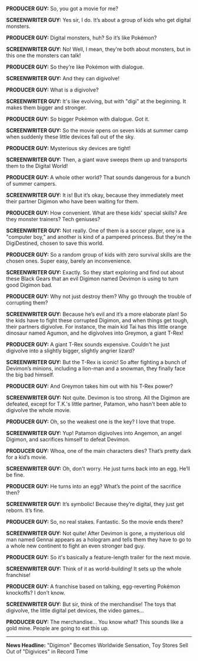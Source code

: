 **PRODUCER GUY:** So, you got a movie for me?

**SCREENWRITER GUY:** Yes sir, I do. It’s about a group of kids who get digital monsters.

**PRODUCER GUY:** Digital monsters, huh? So it’s like Pokémon?

**SCREENWRITER GUY:** No! Well, I mean, they're both about monsters, but in this one the monsters can talk!

**PRODUCER GUY:** So they’re like Pokémon with dialogue.

**SCREENWRITER GUY:** And they can digivolve!

**PRODUCER GUY:** What is a digivolve?

**SCREENWRITER GUY:** It's like evolving, but with "digi" at the beginning. It makes them bigger and stronger.

**PRODUCER GUY:** So bigger Pokémon with dialogue. Got it.

**SCREENWRITER GUY:** So the movie opens on seven kids at summer camp when suddenly these little devices fall out of the sky.

**PRODUCER GUY:** Mysterious sky devices are tight!

**SCREENWRITER GUY:** Then, a giant wave sweeps them up and transports them to the Digital World!

**PRODUCER GUY:** A whole other world? That sounds dangerous for a bunch of summer campers.

**SCREENWRITER GUY:** It is! But it’s okay, because they immediately meet their partner Digimon who have been waiting for them.

**PRODUCER GUY:** How convenient. What are these kids' special skills? Are they monster trainers? Tech geniuses?

**SCREENWRITER GUY:** Not really. One of them is a soccer player, one is a "computer boy," and another is kind of a pampered princess. But they're the DigiDestined, chosen to save this world.

**PRODUCER GUY:** So a random group of kids with zero survival skills are the chosen ones. Super easy, barely an inconvenience.

**SCREENWRITER GUY:** Exactly. So they start exploring and find out about these Black Gears that an evil Digimon named Devimon is using to turn good Digimon bad.

**PRODUCER GUY:** Why not just destroy them? Why go through the trouble of corrupting them?

**SCREENWRITER GUY:** Because he’s evil and it’s a more elaborate plan! So the kids have to fight these corrupted Digimon, and when things get tough, their partners digivolve. For instance, the main kid Tai has this little orange dinosaur named Agumon, and he digivolves into Greymon, a giant T-Rex!

**PRODUCER GUY:** A giant T-Rex sounds expensive. Couldn't he just digivolve into a slightly bigger, slightly angrier lizard?

**SCREENWRITER GUY:** But the T-Rex is iconic! So after fighting a bunch of Devimon’s minions, including a lion-man and a snowman, they finally face the big bad himself.

**PRODUCER GUY:** And Greymon takes him out with his T-Rex power?

**SCREENWRITER GUY:** Not quite. Devimon is too strong. All the Digimon are defeated, except for T.K.'s little partner, Patamon, who hasn't been able to digivolve the whole movie.

**PRODUCER GUY:** Oh, so the weakest one is the key? I love that trope.

**SCREENWRITER GUY:** Yup! Patamon digivolves into Angemon, an angel Digimon, and sacrifices himself to defeat Devimon.

**PRODUCER GUY:** Whoa, one of the main characters dies? That’s pretty dark for a kid’s movie.

**SCREENWRITER GUY:** Oh, don't worry. He just turns back into an egg. He’ll be fine.

**PRODUCER GUY:** He turns into an egg? What’s the point of the sacrifice then?

**SCREENWRITER GUY:** It’s symbolic! Because they’re digital, they just get reborn. It’s fine.

**PRODUCER GUY:** So, no real stakes. Fantastic. So the movie ends there?

**SCREENWRITER GUY:** Not quite! After Devimon is gone, a mysterious old man named Gennai appears as a hologram and tells them they have to go to a whole new continent to fight an even stronger bad guy.

**PRODUCER GUY:** So it's basically a feature-length trailer for the next movie.

**SCREENWRITER GUY:** Think of it as world-building! It sets up the whole franchise!

**PRODUCER GUY:** A franchise based on talking, egg-reverting Pokémon knockoffs? I don’t know.

**SCREENWRITER GUY:** But sir, think of the merchandise! The toys that digivolve, the little digital pet devices, the video games...

**PRODUCER GUY:** The merchandise... You know what? This sounds like a gold mine. People are going to eat this up.

***

**News Headline:** "Digimon" Becomes Worldwide Sensation, Toy Stores Sell Out of "Digivices" in Record Time